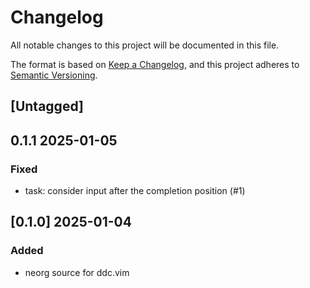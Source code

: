 # Changelog

All notable changes to this project will be documented in this file.

The format is based on [Keep a Changelog](https://keepachangelog.com/en/1.1.0/),
and this project adheres to
[Semantic Versioning](https://semver.org/spec/v2.0.0.html).

## [Untagged]

## 0.1.1 2025-01-05

### Fixed

- task: consider input after the completion position (#1)

## [0.1.0] 2025-01-04

### Added

- neorg source for ddc.vim
